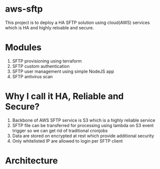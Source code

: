# aws-sftp
This project is to deploy a HA SFTP solution using cloud(AWS) services which is HA and highly reloable and secure.

# Modules
1. SFTP provisioning using terraform
2. SFTP custom authentication 
3. SFTP user management using simple NodeJS app
4. SFTP antivirus scan

# Why I call it HA, Reliable and Secure?
1. Backbone of AWS SFTP service is S3 which is a highly reliable service
2. SFTP file can be transferred for processing using lambda on S3 event trigger so we can get rid of traditional cronjobs
3. Data are stored on encrypted at rest which provide additional security
4. Only whitelisted IP are allowed to login per SFTP client

# Architecture 
